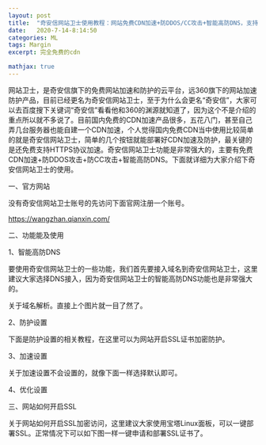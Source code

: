 ```yaml
---
layout: post
title:  "奇安信网站卫士使用教程：网站免费CDN加速+防DDOS/CC攻击+智能高防DNS，支持HTTPS的免费CDN"
date:   2020-7-14-8:14:50
categories: ML
tags: Margin
excerpt: 完全免费的cdn

mathjax: true
---
```

网站卫士，是奇安信旗下的免费网站加速和防护的云平台，远360旗下的网站加速防护产品，目前已经更名为奇安信网站卫士，至于为什么会更名“奇安信”，大家可以去百度搜下关键词“奇安信”看看他和360的渊源就知道了，因为这个不是介绍的重点所以就不多说了。目前国内免费的CDN加速产品很多，五花八门，甚至自己弄几台服务器也能自建一个CDN加速，个人觉得国内免费CDN当中使用比较简单的就是奇安信网站卫士，简单的几个按钮就能部署好CDN加速及防护，最关键的是还免费支持HTTPS协议加速。奇安信网站卫士功能是非常强大的，主要有免费CDN加速+防DDOS攻击+防CC攻击+智能高防DNS。下面就详细为大家介绍下奇安信网站卫士的使用。

一、官方网站

没有奇安信网站卫士账号的先访问下面官网注册一个账号。

https://wangzhan.qianxin.com/

二、功能能及使用

1、智能高防DNS

要使用奇安信网站卫士的一些功能，我们首先要接入域名到奇安信网站卫士，这里建议大家选择DNS接入，因为奇安信网站卫士的智能高防DNS功能也是非常强大的。

关于域名解析。直接上个图片就一目了然了。



2、防护设置

下面是防护设置的相关教程，在这里可以为网站开启SSL证书加密防护。







3、加速设置

关于加速设置不会设置的，就像下面一样选择默认即可。

 

4、优化设置



三、网站如何开启SSL

关于网站如何开启SSL加密访问，这里建议大家使用宝塔Linux面板，可以一键部署SSL。正常情况下可以如下图一样一键申请和部署SSL证书了。
